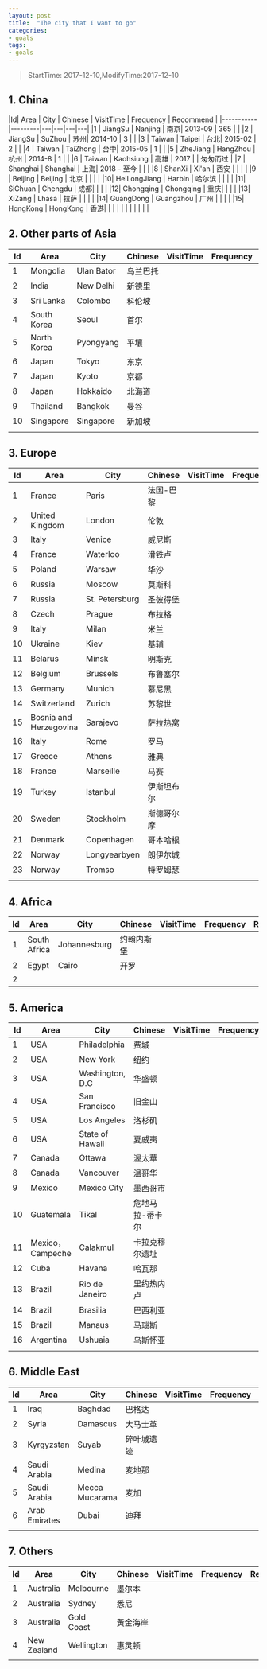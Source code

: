 ```yaml
---
layout: post
title:  "The city that I want to go"
categories:
- goals
tags:
- goals
---
```


> StartTime: 2017-12-10,ModifyTime:2017-12-10
<!---more--->

## 1. China

|Id| Area  | City  | Chinese |  VisitTime | 	Frequency  | Recommend  |
|-----------|---------|---|---|---|---|
|1 | JiangSu  | Nanjing    | 南京| 2013-09  | 365 |   |
|2 | JiangSu  | SuZhou     | 苏州| 2014-10  | 3 |     |
|3 | Taiwan  | Taipei      | 台北| 2015-02  | 2 |     |
|4 | Taiwan  | TaiZhong    | 台中| 2015-05  | 1 |     |
|5 |  ZheJiang | HangZhou | 杭州 | 2014-8  | 1  |     |
|6 | Taiwan  | Kaohsiung  | 高雄 | 2017    |   | 匆匆而过    |
|7 | Shanghai  | Shanghai | 上海|   2018 - 至今 |   |     |
|8 | ShanXi  | Xi'an      | 西安 |          |   |     |
|9 | Beijing  | Beijing    | 北京 |          |   |     |
|10| HeiLongJiang | Harbin   | 哈尔滨 |          |   |     |
|11| SiChuan  | Chengdu    | 成都|          |   |     |
|12| Chongqing  | Chongqing  | 重庆|          |   |     |
|13| XiZang  | Lhasa      | 拉萨 |          |   |     |
|14| GuangDong  | Guangzhou | 广州  |          |   |     |
|15| HongKong  | HongKong | 香港|          |   |     |
|  |      |     |          | |   |     

## 2. Other parts of Asia

|Id| Area  | City  | Chinese |  VisitTime | 	Frequency  | Recommend  |
|---|---|---|---|---|---|---|
|1 |  Mongolia | Ulan Bator | 乌兰巴托 |   |     |  |
|2 |  India    | New Delhi| 新德里  |   |     |  |
|3 |  Sri Lanka| Colombo| 科伦坡 |   |     |  |
|4 | South Korea | Seoul |  首尔|     |   |     |
|5 | North Korea | Pyongyang  | 平壤 |     |   |     |
|6 | Japan| Tokyo  | 东京 |     |   |     |
|7 | Japan | Kyoto | 京都 |     |   |     |
|8 | Japan| Hokkaido | 北海道  |     |   |     |
|9 | Thailand | Bangkok| 曼谷 |     |   |     |
|10 | Singapore | Singapore | 新加坡 |     |   |     |
| | |   |  |     |   |     |

## 3. Europe

|Id| Area  | City  | Chinese |  VisitTime | 	Frequency  | Recommend  |
|---|---|---|---|---|---|---|
|1   | France | Paris |  法国-巴黎  |          |     |        |
|2   | United Kingdom | London  | 伦敦   |          |     |        |
|3   | Italy | Venice | 威尼斯  |          |     |        |
|4   | France | Waterloo | 滑铁卢 |          |     |        |
|5   | Poland | Warsaw |  华沙  |          |     |        |
|6   | Russia | Moscow |   莫斯科 |          |     |        |
|7   | Russia | St. Petersburg |  圣彼得堡 |          |     |        |
|8   | Czech  | Prague    |  布拉格 |          |     |        |
|9   | Italy | Milan     | 米兰  |          |     |        |
|10  | Ukraine | Kiev      | 基辅  |          |     |        |
|11  | Belarus | Minsk     | 明斯克   |          |     |        |
|12  | Belgium | Brussels  | 布鲁塞尔 |          |     |        |
|13  | Germany | Munich    | 慕尼黑   |          |     |        |
|14  | Switzerland| Zurich    | 苏黎世   |          |     |        |
|15  | Bosnia and Herzegovina | Sarajevo  | 萨拉热窝 |          |     |        |
|16  | Italy | Rome      | 罗马 |          |     |        |
|17  | Greece | Athens    | 雅典 |          |     |        |
|18  | France | Marseille | 马赛  |          |     |        |
|19  | Turkey | Istanbul  | 伊斯坦布尔  |          |     |        |
|20  | Sweden | Stockholm | 斯德哥尔摩  |          |     |        |
|21  | Denmark | Copenhagen| 哥本哈根  |          |     |        |
|22  | Norway | Longyearbyen| 朗伊尔城  |          |     |        |
|23  | Norway | Tromso      | 特罗姆瑟  |          |     |        |
|  |     |     |        |          |     |        |


## 4. Africa

|Id| Area  | City  | Chinese |  VisitTime | 	Frequency  | Recommend  |
|---|---|---|---|---|---|---|
|1 | South Africa  |Johannesburg |  约翰内斯堡   |  | |     |
|2 | Egypt  |Cairo |  开罗   |  | |     |
|2 ||   |  |     |   |     |

## 5. America

|Id| Area  | City  | Chinese |  VisitTime | 	Frequency  | Recommend  |
|---|---|---|---|---|---|---|
|1 | USA | Philadelphia | 费城 |     |   |     |
|2 | USA | New York | 纽约  |     |   |     |
|3 | USA | Washington, D.C | 华盛顿  |     |   |     |
|4 | USA | San Francisco | 旧金山  |     |   |     |
|5 | USA | Los Angeles | 洛杉矶  |     |   |     |
|6 | USA | State of Hawaii | 夏威夷 |     |   |     |
|7 | Canada |Ottawa | 渥太華 |     |   |     |
|8 | Canada | Vancouver  |  温哥华 |     |   |     |
|9 | Mexico | Mexico City | 墨西哥市 |     |   |     |
|10 | Guatemala | Tikal |  危地马拉-蒂卡尔   |     |   |     |
|11 | Mexico，Campeche | Calakmul | 卡拉克穆尔遗址 |     |   |     |
|12 | Cuba | Havana  |哈瓦那 |     |   |     |
|13 | Brazil | Rio de Janeiro | 里约热内卢|     |   |     |
|14 | Brazil | Brasilia | 巴西利亚 |     |   |     |
|15 | Brazil | Manaus | 马瑙斯 |     |   |     |
|16 | Argentina | Ushuaia | 乌斯怀亚 |     |   |     |
|   |  |   |   |   |   |     |

## 6. Middle East

|Id| Area  | City  | Chinese |  VisitTime | 	Frequency  | Recommend  |
|---|---|---|---|---|---|---|
|1 | Iraq | Baghdad | 巴格达 |     |   |     |
|2 | Syria | Damascus | 大马士革 |     |   |     |
|3 | Kyrgyzstan | Suyab | 碎叶城遗迹 |     |   |     |
|4 | Saudi Arabia | Medina | 麦地那|     |   |     |
|5 | Saudi Arabia | Mecca Mucarama | 麦加 |     |   |     |
|6 | Arab Emirates | Dubai |迪拜 |     |   |     |
| |  |   |  |     |   |     |

## 7. Others

|Id| Area  | City  | Chinese |  VisitTime | 	Frequency  | Recommend  |
|---|---|---|---|---|---|---|
|1 | Australia |  Melbourne| 墨尔本|  |   |     |
|2 | Australia |  Sydney| 悉尼|  |   |     |
|3 | Australia |  Gold Coast| 黃金海岸|  |   |     |
|4 | New Zealand |  Wellington| 惠灵顿|  |   |     |
| |  |  |   |     |   |     |
